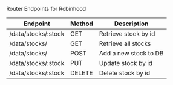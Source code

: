 Router Endpoints for Robinhood

| Endpoint             | Method  | Description                 |
| -------------------- | ------- | --------------------------- |
| /data/stocks/:stock  | GET     | Retrieve stock by id        |
| /data/stocks/        | GET     | Retrieve all stocks         |
| /data/stocks/        | POST    | Add a new stock to DB       |
| /data/stocks/:stock  | PUT     | Update stock by id          |
| /data/stocks/:stock  | DELETE  | Delete stock by id          |
